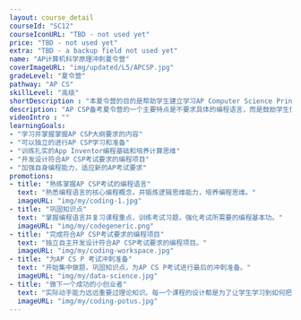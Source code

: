 ```yaml
---
layout: course_detail
courseId: "SC12"
courseIconURL: "TBD - not used yet"
price: "TBD - not used yet"
extra: "TBD - a backup field not used yet"
name: "AP计算机科学原理冲刺夏令营"
coverImageURL: "img/updated/L5/APCSP.jpg"
gradeLevel: "夏令营"
pathway: "AP CS"
skillLevel: "高级"
shortDescription : "本夏令营的目的是帮助学生建立学习AP Computer Science Principles (CSP)基本的知识和编程能力，通过AP CS P考试"
description: "AP CSP备考夏令营的一个主要特点是不要求具体的编程语言，而是鼓励学生使用图形化语言（如Scratch、MIT App Inventor、Snap等）进行编程。相比于原有的AP CSA，AP CSP更加强调学生对实际知识的理解和应用。通过学习AP CSP，学生将掌握计算机科学的基本概念和原理，同时培养解决问题的能力和创造力。这门课程将为学生打开计算机科学的大门，让他们在未来的技术领域中具备更广阔的发展空间。"
videoIntro : ""
learningGoals:
- "学习并掌握掌握AP CSP大纲要求的内容"
- "可以独立的进行AP CSP学习和准备"
- "训练扎实的App Inventor编程基础和培养计算思维"
- "开发设计符合AP CSP考试要求的编程项目"
- "加强自身编程能力，适应新的AP考试要求"
promotions:
- title: "熟练掌握AP CSP考试的编程语言"
  text: "熟悉编程语言的核心编程概念，并锻炼逻辑思维能力，培养编程思维。"
  imageURL: "img/my/coding-1.jpg"
- title: "巩固知识点"
  text: "掌握编程语言并复习课程重点，训练考试习题，强化考试所需要的编程基本功。"
  imageURL: "img/my/codegeneric.png"
- title: "完成符合AP CSP考试要求的编程项目"
  text: "独立自主开发设计符合AP CSP考试要求的编程项目。"
  imageURL: "img/my/coding-workspace.jpg"
- title: "为AP CS P 考试冲刺准备"
  text: "开始集中做题，巩固知识点，为AP CS P考试进行最后的冲刺准备。"
  imageURL: "img/my/data-science.jpg"
- title: "做下一个成功的小创业者"
  text: "实际动手能力远远重要过理论知识。每一个课程的设计都是为了让学生学习到如何把自己对于项目的一个想法通过努力变为现实。年轻的小小创业家就是在这样的挑战中产生的。"
  imageURL: "img/my/coding-potus.jpg"
---
```

